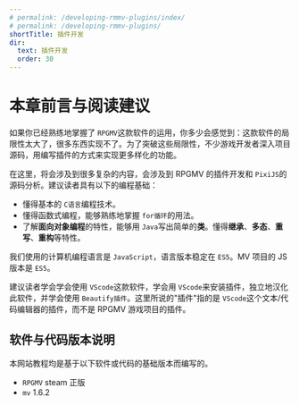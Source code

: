 ```yaml
---
# permalink: /developing-rmmv-plugins/index/
# permalink: /developing-rmmv-plugins/
shortTitle: 插件开发
dir:
  text: 插件开发
  order: 30
---
```


# 本章前言与阅读建议

如果你已经熟练地掌握了 `RPGMV`这款软件的运用，你多少会感觉到：这款软件的局限性太大了，很多东西实现不了。为了突破这些局限性，不少游戏开发者深入项目源码，用编写插件的方式来实现更多样化的功能。

在这里，将会涉及到很多复杂的内容，会涉及到 RPGMV 的插件开发和 `PixiJS`的源码分析。建议读者具有以下的编程基础：

- 懂得基本的 `C语言`编程技术。
- 懂得函数式编程，能够熟练地掌握 `for循环`的用法。
- 了解**面向对象编程**的特性，能够用 `Java`写出简单的**类**。懂得**继承**、**多态**、**重写**、**重构**等特性。

我们使用的计算机编程语言是 `JavaScript`，语言版本稳定在 `ES5`。MV 项目的 JS 版本是 `ES5`。

建议读者学会学会使用 `VScode`这款软件，学会用 `VScode`来安装插件，独立地汉化此软件，并学会使用 `Beautify插件`。这里所说的"插件"指的是 `VScode`这个文本/代码编辑器的插件，而不是 RPGMV 游戏项目的插件。

## 软件与代码版本说明

本网站教程均是基于以下软件或代码的基础版本而编写的。

- `RPGMV` steam 正版
- `mv` 1.6.2
